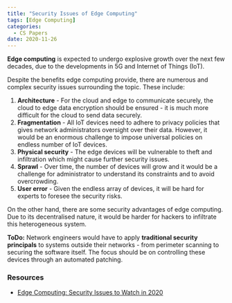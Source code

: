 ```yaml
---
title: "Security Issues of Edge Computing"
tags: [Edge Computing]
categories:
  - CS Papers
date: 2020-11-26
---
```


**Edge computing** is expected to undergo explosive growth over the next few decades, due to the developments in 5G and Internet of Things (IoT).

Despite the benefits edge computing provide, there are numerous and complex security issues surrounding the topic. These include:

1. **Architecture** - For the cloud and edge to communicate securely, the cloud to edge data encryption should be ensured - it is much more difficult for the cloud to send data securely.
2. **Fragmentation** - All IoT devices need to adhere to privacy policies that gives network administrators oversight over their data. However, it would be an enormous challenge to impose universal policies on endless number of IoT devices.
3. **Physical security** - The edge devices will be vulnerable to theft and infiltration which might cause further security issues.
4. **Sprawl** - Over time, the number of devices will grow and it would be a challenge for administrator to understand its constraints and to avoid overcrowding.
5. **User error** - Given the endless array of devices, it will be hard for experts to foresee the security risks.

On the other hand, there are some security advantages of edge computing. Due to its decentralised nature, it would be harder for hackers to infiltrate this heterogeneous system.

**ToDo:** Network engineers would have to apply **traditional security principals** to systems outside their networks - from perimeter scanning to securing the software itself. The focus should be on controlling these devices through an automated patching.

### Resources

- [Edge Computing: Security Issues to Watch in 2020](#[https://innovationatwork.ieee.org/edge-computing-security-issues-and-trends-to-watch-in-2020/](https://innovationatwork.ieee.org/edge-computing-security-issues-and-trends-to-watch-in-2020/))

